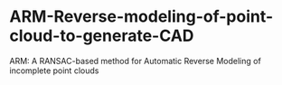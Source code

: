 # ARM-Reverse-modeling-of-point-cloud-to-generate-CAD
ARM: A RANSAC-based method for Automatic Reverse Modeling of incomplete point clouds
